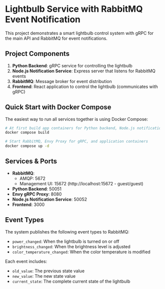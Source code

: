 # Lightbulb Service with RabbitMQ Event Notification

This project demonstrates a smart lightbulb control system with gRPC for the main API and RabbitMQ for event notifications.

## Project Components

1. **Python Backend**: gRPC service for controlling the lightbulb
2. **Node.js Notification Service**: Express server that listens for RabbitMQ events
3. **RabbitMQ**: Message broker for event distribution
4. **Frontend**: React application to control the lightbulb (communicates with gRPC)

## Quick Start with Docker Compose

The easiest way to run all services together is using Docker Compose:

```bash
# At first build app containers for Python backend, Node.js notification service and React Frontend
docker compose build

# Start RabbitMQ, Envy Proxy for gRPC, and application containers
docker compose up -d
```

## Services & Ports

- **RabbitMQ**: 
  - AMQP: 5672
  - Management UI: 15672 (http://localhost:15672 - guest/guest)
- **Python Backend**: 50051
- **Envy gRPC Proxy**: 8080
- **Node.js Notification Service**: 50052
- **Frontend**: 3000

## Event Types

The system publishes the following event types to RabbitMQ:

- `power_changed`: When the lightbulb is turned on or off
- `brightness_changed`: When the brightness level is adjusted
- `color_temperature_changed`: When the color temperature is modified

Each event includes:
- `old_value`: The previous state value
- `new_value`: The new state value
- `current_state`: The complete current state of the lightbulb
